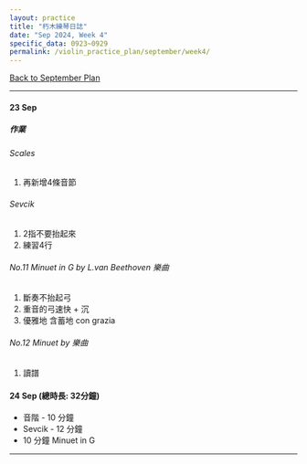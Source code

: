 ```yaml
---
layout: practice
title: "朽木練琴日誌"
date: "Sep 2024, Week 4"
specific_data: 0923~0929
permalink: /violin_practice_plan/september/week4/
---
```


<a href="{{ '/violin_practice_plan/september/' | relative_url }}">Back to September Plan</a>


---
#### 23 Sep

##### 作業
###### Scales 
   1. 再新增4條音節

###### Sevcik
   1. 2指不要抬起來
   2. 練習4行


###### No.11 Minuet in G by L.van Beethoven 樂曲
   1. 斷奏不抬起弓
   2. 重音的弓速快 + 沉
   3. 優雅地 含蓄地 con grazia

###### No.12 Minuet by  樂曲
   1. 讀譜





#### 24 Sep (總時長: 32分鐘)
* 音階 - 10 分鐘 
* Sevcik - 12 分鐘 
* 10 分鐘 Minuet in G

---